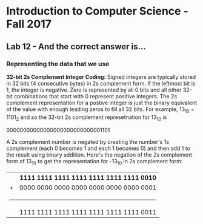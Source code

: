 # Introduction to Computer Science - Fall 2017

## Lab 12 - And the correct answer is...

### Representing the data that we use

**32-bit 2s Complement Integer Coding:** Signed integers are typically stored in 32 bits (4 consecutive bytes) in 2s complement form. If the leftmost bit is 1, the integer is negative. Zero is represented by all 0 bits and all other 32-bit combinations that start with 0 represent positive integers. The 2s complement representation for a postive integer is just the binary equivalent of the value with enough leading zeros to fill all 32 bits. For example, 13<sub>10</sub> = 1101<sub>2</sub> and so the 32-bit 2s complement represetnation for 13<sub>10</sub> is

00000000000000000000000000001101

A 2s complement number is negated by creating the number's 1s complement (each 0 becomes 1 and each 1 becomes 0) and then add 1 to the result using binary addition. Here's the negation of the 2s complement form of 13<sub>10</sub> to get the representation for -13<sub>10</sub> in 2s complement form:



<table>
    <tr>
        <th><br></th>
        <th>1111  1111 1111 1111 1111 1111 1111 0010<br></th>
    </tr>
    <tr>
        <td>+</td>
        <td>0000 0000 0000 0000 0000 0000 0000 0001<br></td>
    </tr>
    <tr>
        <td colspan="2"><hr></td>
    </tr>
    <tr>
        <td></td>
        <td>1111 1111 1111 1111 1111 1111 1111 0011 <br></td>
    </tr>
</table>
